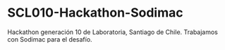 # SCL010-Hackathon-Sodimac
Hackathon generación 10 de Laboratoria, Santiago de Chile. Trabajamos con Sodimac para el desafío.
